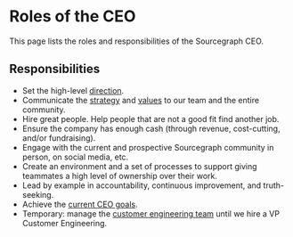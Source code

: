 # Roles of the CEO

This page lists the roles and responsibilities of the Sourcegraph CEO.

## Responsibilities

- Set the high-level [direction](../direction/index.md).
- Communicate the [strategy](../direction/index.md) and [values](../company/values.md) to our team and the entire community.
- Hire great people. Help people that are not a good fit find another job.
- Ensure the company has enough cash (through revenue, cost-cutting, and/or fundraising).
- Engage with the current and prospective Sourcegraph community in person, on social media, etc.
- Create an environment and a set of processes to support giving teammates a high level of ownership over their work.
- Lead by example in accountability, continuous improvement, and truth-seeking.
- Achieve the [current CEO goals](index.md#goals).
- Temporary: manage the [customer engineering team](../ce/index.md) until we hire a VP Customer Engineering.
